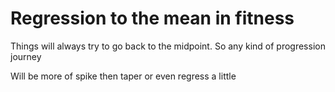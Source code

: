 # Regression to the mean in fitness

Things will always try to go back to the midpoint.
So any kind of progression journey

Will be more of spike then taper
or even regress a little
